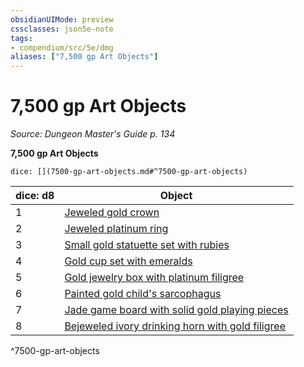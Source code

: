```yaml
---
obsidianUIMode: preview
cssclasses: json5e-note
tags:
- compendium/src/5e/dmg
aliases: ["7,500 gp Art Objects"]
---
```

# 7,500 gp Art Objects
*Source: Dungeon Master's Guide p. 134* 

**7,500 gp Art Objects**

`dice: [](7500-gp-art-objects.md#^7500-gp-art-objects)`

| dice: d8 | Object |
|----------|--------|
| 1 | [Jeweled gold crown](2-Mechanics/CLI/items/jeweled-gold-crown.md) |
| 2 | [Jeweled platinum ring](2-Mechanics/CLI/items/jeweled-platinum-ring.md) |
| 3 | [Small gold statuette set with rubies](2-Mechanics/CLI/items/small-gold-statuette-set-with-rubies.md) |
| 4 | [Gold cup set with emeralds](2-Mechanics/CLI/items/gold-cup-set-with-emeralds.md) |
| 5 | [Gold jewelry box with platinum filigree](2-Mechanics/CLI/items/gold-jewelry-box-with-platinum-filigree.md) |
| 6 | [Painted gold child's sarcophagus](2-Mechanics/CLI/items/painted-gold-childs-sarcophagus.md) |
| 7 | [Jade game board with solid gold playing pieces](2-Mechanics/CLI/items/jade-game-board-with-solid-gold-playing-pieces.md) |
| 8 | [Bejeweled ivory drinking horn with gold filigree](2-Mechanics/CLI/items/bejeweled-ivory-drinking-horn-with-gold-filigree.md) |
^7500-gp-art-objects